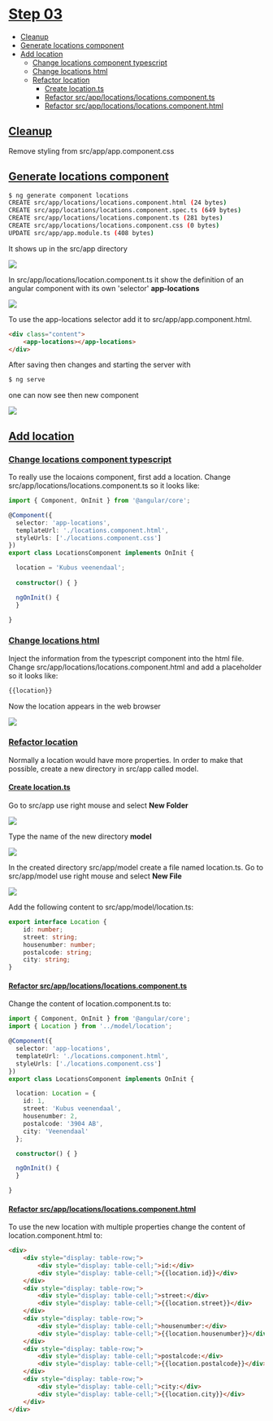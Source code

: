 # [Step 03](#step-03)

- [Cleanup](#ref-03-01)
- [Generate locations component](#ref-03-02)
- [Add location](#ref-03-03)
    - [Change locations component typescript](#ref-03-04)
    - [Change locations html](#ref-03-05) 
    - [Refactor location](#refactor-location)
        - [Create location.ts](#create-location)
        - [Refactor src/app/locations/locations.component.ts](#refactor-locations)
        - [Refactor src/app/locations/locations.component.html](#refactor-locations-html)

## [Cleanup ](#ref-03-01)
Remove styling from src/app/app.component.css

## [Generate locations component](#ref-03-02)
```bash
$ ng generate component locations
CREATE src/app/locations/locations.component.html (24 bytes)
CREATE src/app/locations/locations.component.spec.ts (649 bytes)
CREATE src/app/locations/locations.component.ts (281 bytes)
CREATE src/app/locations/locations.component.css (0 bytes)
UPDATE src/app/app.module.ts (408 bytes)
```

It shows up in the src/app directory

![](images/locations.png)

In src/app/locations/location.component.ts it show the definition of an angular
component with its own 'selector' **app-locations**

![](images/locations-01.png)

To use the app-locations selector add it to src/app/app.component.html. 

```html
<div class="content">
    <app-locations></app-locations>
</div>
```

After saving then changes and starting the server with

```bash
$ ng serve
```

one can now see then new component

![](images/webapp-04.png)

## [Add location](#ref-03-03)

### [Change locations component typescript](#ref-03-04)
To really use the locaions component, first add a location.
Change src/app/locations/locations.component.ts so it looks like:

```typescript
import { Component, OnInit } from '@angular/core';

@Component({
  selector: 'app-locations',
  templateUrl: './locations.component.html',
  styleUrls: ['./locations.component.css']
})
export class LocationsComponent implements OnInit {

  location = 'Kubus veenendaal';
  
  constructor() { }

  ngOnInit() {
  }

}
```

### [Change locations html](#ref-03-05) 
Inject the information from the typescript component into the html file.
Change src/app/locations/locations.component.html and add a placeholder so it looks like:

```html
{{location}}
```

Now the location appears in the web browser

![](images/webapp-05.png)

### [Refactor location](#refactor-location)
Normally a location would have more properties. In order to make that possible, create a new directory in src/app called model.

#### [Create location.ts](#create-location)
Go to src/app use right mouse and select **New Folder**

![](images/editor-01.png)

Type the name of the new directory **model**

![](images/editor-02.png)

In the created directory src/app/model create a file named location.ts.
Go to src/app/model use right mouse and select **New File**

![](images/editor-03.png)

Add the following content to src/app/model/location.ts:

```typescript
export interface Location {
    id: number;
    street: string;
    housenumber: number;
    postalcode: string;
    city: string;
}
```

#### [Refactor src/app/locations/locations.component.ts](#refactor-locations)
Change the content of location.component.ts to:

```typescript
import { Component, OnInit } from '@angular/core';
import { Location } from '../model/location';

@Component({
  selector: 'app-locations',
  templateUrl: './locations.component.html',
  styleUrls: ['./locations.component.css']
})
export class LocationsComponent implements OnInit {

  location: Location = {
    id: 1,
    street: 'Kubus veenendaal',
    housenumber: 2,
    postalcode: '3904 AB',
    city: 'Veenendaal'
  };

  constructor() { }

  ngOnInit() {
  }

}
```

#### [Refactor src/app/locations/locations.component.html](#refactor-locations-html)
To use the new location with multiple properties change the content of location.component.html to: 

```html
<div>
    <div style="display: table-row;">
        <div style="display: table-cell;">id:</div>
        <div style="display: table-cell;">{{location.id}}</div>
    </div>
    <div style="display: table-row;">
        <div style="display: table-cell;">street:</div>
        <div style="display: table-cell;">{{location.street}}</div>
    </div>
    <div style="display: table-row;">
        <div style="display: table-cell;">housenumber:</div>
        <div style="display: table-cell;">{{location.housenumber}}</div>
    </div>
    <div style="display: table-row;">
        <div style="display: table-cell;">postalcode:</div>
        <div style="display: table-cell;">{{location.postalcode}}</div>
    </div>
    <div style="display: table-row;">
        <div style="display: table-cell;">city:</div>
        <div style="display: table-cell;">{{location.city}}</div>
    </div>
</div>
```
